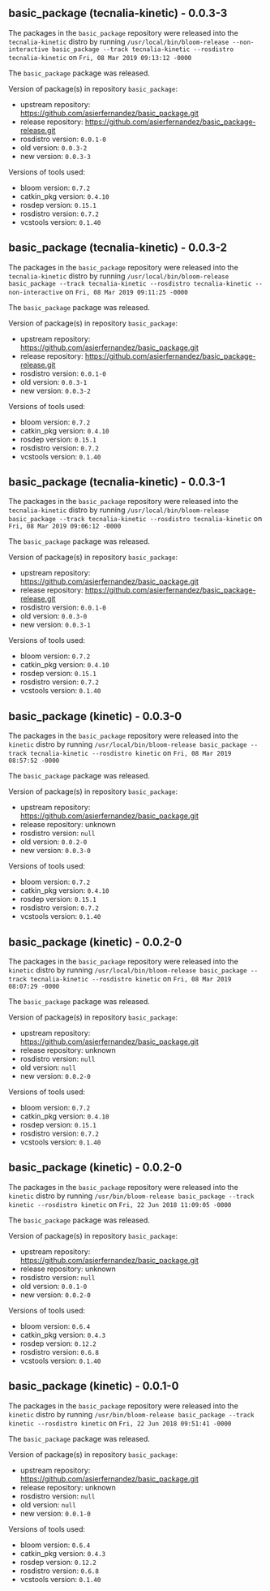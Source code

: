 ## basic_package (tecnalia-kinetic) - 0.0.3-3

The packages in the `basic_package` repository were released into the `tecnalia-kinetic` distro by running `/usr/local/bin/bloom-release --non-interactive basic_package --track tecnalia-kinetic --rosdistro tecnalia-kinetic` on `Fri, 08 Mar 2019 09:13:12 -0000`

The `basic_package` package was released.

Version of package(s) in repository `basic_package`:

- upstream repository: https://github.com/asierfernandez/basic_package.git
- release repository: https://github.com/asierfernandez/basic_package-release.git
- rosdistro version: `0.0.1-0`
- old version: `0.0.3-2`
- new version: `0.0.3-3`

Versions of tools used:

- bloom version: `0.7.2`
- catkin_pkg version: `0.4.10`
- rosdep version: `0.15.1`
- rosdistro version: `0.7.2`
- vcstools version: `0.1.40`


## basic_package (tecnalia-kinetic) - 0.0.3-2

The packages in the `basic_package` repository were released into the `tecnalia-kinetic` distro by running `/usr/local/bin/bloom-release basic_package --track tecnalia-kinetic --rosdistro tecnalia-kinetic --non-interactive` on `Fri, 08 Mar 2019 09:11:25 -0000`

The `basic_package` package was released.

Version of package(s) in repository `basic_package`:

- upstream repository: https://github.com/asierfernandez/basic_package.git
- release repository: https://github.com/asierfernandez/basic_package-release.git
- rosdistro version: `0.0.1-0`
- old version: `0.0.3-1`
- new version: `0.0.3-2`

Versions of tools used:

- bloom version: `0.7.2`
- catkin_pkg version: `0.4.10`
- rosdep version: `0.15.1`
- rosdistro version: `0.7.2`
- vcstools version: `0.1.40`


## basic_package (tecnalia-kinetic) - 0.0.3-1

The packages in the `basic_package` repository were released into the `tecnalia-kinetic` distro by running `/usr/local/bin/bloom-release basic_package --track tecnalia-kinetic --rosdistro tecnalia-kinetic` on `Fri, 08 Mar 2019 09:06:12 -0000`

The `basic_package` package was released.

Version of package(s) in repository `basic_package`:

- upstream repository: https://github.com/asierfernandez/basic_package.git
- release repository: https://github.com/asierfernandez/basic_package-release.git
- rosdistro version: `0.0.1-0`
- old version: `0.0.3-0`
- new version: `0.0.3-1`

Versions of tools used:

- bloom version: `0.7.2`
- catkin_pkg version: `0.4.10`
- rosdep version: `0.15.1`
- rosdistro version: `0.7.2`
- vcstools version: `0.1.40`


## basic_package (kinetic) - 0.0.3-0

The packages in the `basic_package` repository were released into the `kinetic` distro by running `/usr/local/bin/bloom-release basic_package --track tecnalia-kinetic --rosdistro kinetic` on `Fri, 08 Mar 2019 08:57:52 -0000`

The `basic_package` package was released.

Version of package(s) in repository `basic_package`:

- upstream repository: https://github.com/asierfernandez/basic_package.git
- release repository: unknown
- rosdistro version: `null`
- old version: `0.0.2-0`
- new version: `0.0.3-0`

Versions of tools used:

- bloom version: `0.7.2`
- catkin_pkg version: `0.4.10`
- rosdep version: `0.15.1`
- rosdistro version: `0.7.2`
- vcstools version: `0.1.40`


## basic_package (kinetic) - 0.0.2-0

The packages in the `basic_package` repository were released into the `kinetic` distro by running `/usr/local/bin/bloom-release basic_package --track tecnalia-kinetic --rosdistro kinetic` on `Fri, 08 Mar 2019 08:07:29 -0000`

The `basic_package` package was released.

Version of package(s) in repository `basic_package`:

- upstream repository: https://github.com/asierfernandez/basic_package.git
- release repository: unknown
- rosdistro version: `null`
- old version: `null`
- new version: `0.0.2-0`

Versions of tools used:

- bloom version: `0.7.2`
- catkin_pkg version: `0.4.10`
- rosdep version: `0.15.1`
- rosdistro version: `0.7.2`
- vcstools version: `0.1.40`


## basic_package (kinetic) - 0.0.2-0

The packages in the `basic_package` repository were released into the `kinetic` distro by running `/usr/bin/bloom-release basic_package --track kinetic --rosdistro kinetic` on `Fri, 22 Jun 2018 11:09:05 -0000`

The `basic_package` package was released.

Version of package(s) in repository `basic_package`:

- upstream repository: https://github.com/asierfernandez/basic_package.git
- release repository: unknown
- rosdistro version: `null`
- old version: `0.0.1-0`
- new version: `0.0.2-0`

Versions of tools used:

- bloom version: `0.6.4`
- catkin_pkg version: `0.4.3`
- rosdep version: `0.12.2`
- rosdistro version: `0.6.8`
- vcstools version: `0.1.40`


## basic_package (kinetic) - 0.0.1-0

The packages in the `basic_package` repository were released into the `kinetic` distro by running `/usr/bin/bloom-release basic_package --track kinetic --rosdistro kinetic` on `Fri, 22 Jun 2018 09:51:41 -0000`

The `basic_package` package was released.

Version of package(s) in repository `basic_package`:

- upstream repository: https://github.com/asierfernandez/basic_package.git
- release repository: unknown
- rosdistro version: `null`
- old version: `null`
- new version: `0.0.1-0`

Versions of tools used:

- bloom version: `0.6.4`
- catkin_pkg version: `0.4.3`
- rosdep version: `0.12.2`
- rosdistro version: `0.6.8`
- vcstools version: `0.1.40`


